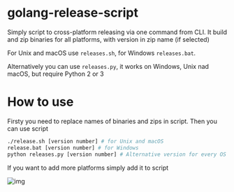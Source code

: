 # golang-release-script
Simply script to cross-platform releasing via one command from CLI. It build and zip binaries for all platforms, with version in zip name (if selected)

For Unix and macOS use `releases.sh`, for Windows `releases.bat`.
 
 Alternatively you can use `releases.py`, it works on Windows, Unix nad macOS, but require Python 2 or 3

# How to use
Firsty you need to replace names of binaries and zips in script. Then you can use script
```bash
./release.sh [version number] # for Unix and macOS
release.bat [version number] # for Windows
python releases.py [version number] # Alternative version for every OS
```
If you want to add more platforms simply add it to script

![img](https://i.imgur.com/2aCuyTG.png)